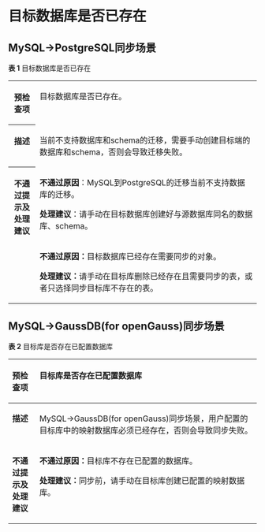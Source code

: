 # 目标数据库是否已存在<a name="drs_11_0075"></a>

## MySQL-\>PostgreSQL同步场景<a name="section16333111117127"></a>

**表 1**  目标数据库是否已存在

<a name="table18108192214474"></a>
<table><tbody><tr id="row19108192294711"><th class="firstcol" valign="top" width="10.99%" id="mcps1.2.3.1.1"><p id="p191087222477"><a name="p191087222477"></a><a name="p191087222477"></a><strong id="b13108162214473"><a name="b13108162214473"></a><a name="b13108162214473"></a>预检查项</strong></p>
</th>
<td class="cellrowborder" valign="top" width="89.01%" headers="mcps1.2.3.1.1 "><p id="p01081022104711"><a name="p01081022104711"></a><a name="p01081022104711"></a>目标数据库是否已存在。</p>
</td>
</tr>
<tr id="row3108132254714"><th class="firstcol" valign="top" width="10.99%" id="mcps1.2.3.2.1"><p id="p1710810224473"><a name="p1710810224473"></a><a name="p1710810224473"></a><strong id="b510892211472"><a name="b510892211472"></a><a name="b510892211472"></a>描述</strong></p>
</th>
<td class="cellrowborder" valign="top" width="89.01%" headers="mcps1.2.3.2.1 "><p id="p15372705185323"><a name="p15372705185323"></a><a name="p15372705185323"></a>当前不支持数据库和schema的迁移，需要手动创建目标端的数据库和schema，否则会导致迁移失败。</p>
</td>
</tr>
<tr id="row212432224711"><th class="firstcol" rowspan="2" valign="top" width="10.99%" id="mcps1.2.3.3.1"><p id="p1412462211472"><a name="p1412462211472"></a><a name="p1412462211472"></a><strong id="b111246227470"><a name="b111246227470"></a><a name="b111246227470"></a>不通过提示及<strong id="b15891153114115"><a name="b15891153114115"></a><a name="b15891153114115"></a>处理建议</strong></strong></p>
<p id="p228811417810"><a name="p228811417810"></a><a name="p228811417810"></a></p>
</th>
<td class="cellrowborder" valign="top" width="89.01%" headers="mcps1.2.3.3.1 "><p id="p95461131184512"><a name="p95461131184512"></a><a name="p95461131184512"></a><strong id="b3546173114510"><a name="b3546173114510"></a><a name="b3546173114510"></a>不通过原因</strong>：MySQL到PostgreSQL的迁移当前不支持数据库的迁移。</p>
<p id="p7752512363"><a name="p7752512363"></a><a name="p7752512363"></a><strong id="b1248119315515"><a name="b1248119315515"></a><a name="b1248119315515"></a>处理建议</strong>：请手动在目标数据库创建好与源数据库同名的数据库、schema。</p>
</td>
</tr>
<tr id="row1428618411887"><td class="cellrowborder" valign="top" headers="mcps1.2.3.3.1 "><p id="p1328814411816"><a name="p1328814411816"></a><a name="p1328814411816"></a><strong id="b1582691151018"><a name="b1582691151018"></a><a name="b1582691151018"></a>不通过原因：</strong>目标数据库已经存在需要同步的对象。</p>
<p id="p106225581191"><a name="p106225581191"></a><a name="p106225581191"></a><strong id="b392591914108"><a name="b392591914108"></a><a name="b392591914108"></a>处理建议：</strong>请手动在目标库删除已经存在且需要同步的表，或者只选择同步目标库不存在的表。</p>
</td>
</tr>
</tbody>
</table>

## MySQL-\>GaussDB\(for openGauss\)同步场景<a name="section16975526121"></a>

**表 2**  目标库是否存在已配置数据库

<a name="table56911911132"></a>
<table><thead align="left"><tr id="row126911116311"><th class="cellrowborder" valign="top" width="10.94%" id="mcps1.2.3.1.1"><p id="p146911118315"><a name="p146911118315"></a><a name="p146911118315"></a><strong id="b117289221119"><a name="b117289221119"></a><a name="b117289221119"></a>预检查项</strong></p>
</th>
<th class="cellrowborder" valign="top" width="89.05999999999999%" id="mcps1.2.3.1.2"><p id="p5691111317"><a name="p5691111317"></a><a name="p5691111317"></a>目标库是否存在已配置数据库</p>
</th>
</tr>
</thead>
<tbody><tr id="row9691161437"><td class="cellrowborder" valign="top" width="10.94%" headers="mcps1.2.3.1.1 "><p id="p56911511833"><a name="p56911511833"></a><a name="p56911511833"></a><strong id="b474052216116"><a name="b474052216116"></a><a name="b474052216116"></a>描述</strong></p>
</td>
<td class="cellrowborder" valign="top" width="89.05999999999999%" headers="mcps1.2.3.1.2 "><p id="p116911511535"><a name="p116911511535"></a><a name="p116911511535"></a>MySQL-&gt;<span id="text67241114101817"><a name="text67241114101817"></a><a name="text67241114101817"></a>GaussDB(for openGauss)</span>同步场景，用户配置的目标库中的映射数据库必须已经存在，否则会导致同步失败。</p>
</td>
</tr>
<tr id="row176911311319"><td class="cellrowborder" valign="top" width="10.94%" headers="mcps1.2.3.1.1 "><p id="p2691811638"><a name="p2691811638"></a><a name="p2691811638"></a><strong id="b1075611226114"><a name="b1075611226114"></a><a name="b1075611226114"></a>不通过提示及处理建议</strong></p>
</td>
<td class="cellrowborder" valign="top" width="89.05999999999999%" headers="mcps1.2.3.1.2 "><p id="p196910110314"><a name="p196910110314"></a><a name="p196910110314"></a><strong id="b1189616250110"><a name="b1189616250110"></a><a name="b1189616250110"></a>不通过原因：</strong>目标库不存在已配置的数据库。</p>
<p id="p115364149917"><a name="p115364149917"></a><a name="p115364149917"></a><strong id="b1833162941115"><a name="b1833162941115"></a><a name="b1833162941115"></a>处理建议：</strong>同步前，请手动在目标库创建已配置的映射数据库。</p>
</td>
</tr>
</tbody>
</table>

